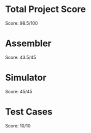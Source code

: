 # Total Project Score
Score: 98.5/100

# Assembler
Score: 43.5/45

# Simulator
Score: 45/45

# Test Cases
Score: 10/10